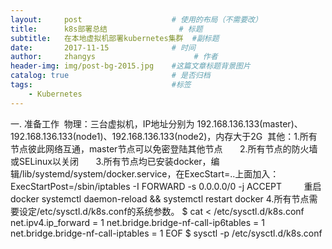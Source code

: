 ```yaml
---
layout:     post                    # 使用的布局（不需要改）
title:      k8s部署总结                # 标题 
subtitle:   在本地虚拟机部署kubernetes集群  #副标题
date:       2017-11-15              # 时间
author:     zhangys                      # 作者
header-img: img/post-bg-2015.jpg    #这篇文章标题背景图片
catalog: true                       # 是否归档
tags:                               #标签
    - Kubernetes
---
```


一. 准备工作
  物理：三台虚拟机，IP地址分别为 192.168.136.133(master)、192.168.136.133(node1)、192.168.136.133(node2)，内存大于2G
  其他：1.所有节点彼此网络互通，master节点可以免密登陆其他节点
       2.所有节点的防火墙或SELinux以关闭
       3.所有节点均已安装docker，编辑/lib/systemd/system/docker.service，在ExecStart=..上面加入：
           ExecStartPost=/sbin/iptables -I FORWARD -s 0.0.0.0/0 -j ACCEPT
         重启docker
           systemctl daemon-reload && systemctl restart docker
       4.所有节点需要设定/etc/sysctl.d/k8s.conf的系统参数。
           $ cat <<EOF > /etc/sysctl.d/k8s.conf
             net.ipv4.ip_forward = 1
             net.bridge.bridge-nf-call-ip6tables = 1
             net.bridge.bridge-nf-call-iptables = 1
             EOF
            $ sysctl -p /etc/sysctl.d/k8s.conf

